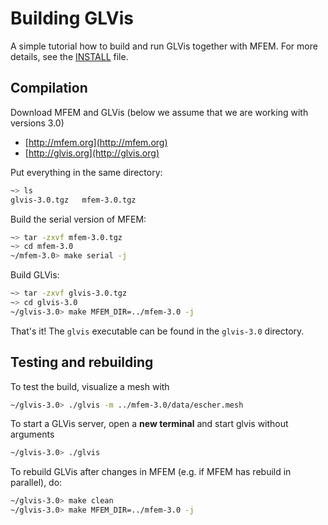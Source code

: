 # Building GLVis

A simple tutorial how to build and run GLVis together with MFEM. For more details, see the [INSTALL](https://raw.githubusercontent.com/glvis/glvis/master/INSTALL) file.

## Compilation

Download MFEM and GLVis (below we assume that we are working with versions 3.0)

  - [http://mfem.org](http://mfem.org)
  - [http://glvis.org](http://glvis.org)

Put everything in the same directory:
```sh
~> ls
glvis-3.0.tgz   mfem-3.0.tgz
```

Build the serial version of MFEM:
```sh
~> tar -zxvf mfem-3.0.tgz
~> cd mfem-3.0
~/mfem-3.0> make serial -j
```

Build GLVis:
```sh
~> tar -zxvf glvis-3.0.tgz
~> cd glvis-3.0
~/glvis-3.0> make MFEM_DIR=../mfem-3.0 -j
```

That's it! The `glvis` executable can be found in the `glvis-3.0` directory.

## Testing and rebuilding

To test the build, visualize a mesh with
```sh
~/glvis-3.0> ./glvis -m ../mfem-3.0/data/escher.mesh
```

To start a GLVis server, open a **new terminal** and start glvis without arguments
```sh
~/glvis-3.0> ./glvis
```

To rebuild GLVis after changes in MFEM (e.g. if MFEM has rebuild in parallel), do:

```sh
~/glvis-3.0> make clean
~/glvis-3.0> make MFEM_DIR=../mfem-3.0 -j
```
